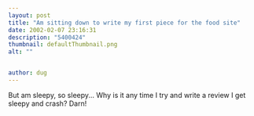 ```yaml
---
layout: post
title: "Am sitting down to write my first piece for the food site"
date: 2002-02-07 23:16:31
description: "5400424"
thumbnail: defaultThumbnail.png
alt: ""


author: dug
---
```


<p>But am sleepy, so sleepy... Why is it any time I try and write a review I get sleepy and crash? Darn!</p>
